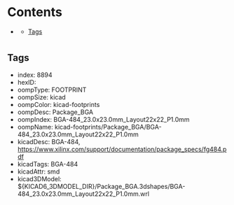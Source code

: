 



Contents
========

* [](#)
	* [Tags](#tags)

# 

## Tags

- index: 8894
- hexID: 
- oompType: FOOTPRINT
- oompSize: kicad
- oompColor: kicad-footprints
- oompDesc: Package_BGA
- oompIndex: BGA-484_23.0x23.0mm_Layout22x22_P1.0mm
- oompName: kicad-footprints/Package_BGA/BGA-484_23.0x23.0mm_Layout22x22_P1.0mm
- kicadDesc: BGA-484, https://www.xilinx.com/support/documentation/package_specs/fg484.pdf
- kicadTags: BGA-484
- kicadAttr: smd
- kicad3DModel: ${KICAD6_3DMODEL_DIR}/Package_BGA.3dshapes/BGA-484_23.0x23.0mm_Layout22x22_P1.0mm.wrl
